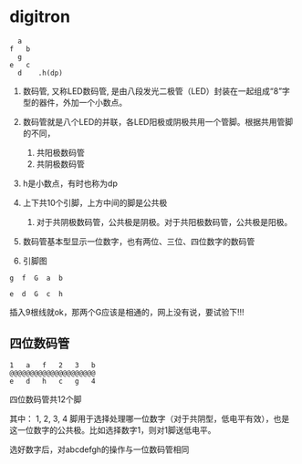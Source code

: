 # digitron

```
  a  
f   b
  g
e   c
  d    .h(dp)
```

1. 数码管, 又称LED数码管, 是由八段发光二极管（LED）封装在一起组成“8”字型的器件，外加一个小数点。
1. 数码管就是八个LED的并联，各LED阳极或阴极共用一个管脚。根据共用管脚的不同，
    1. 共阳极数码管
    1. 共阴极数码管
1. h是小数点，有时也称为dp
1. 上下共10个引脚，上方中间的脚是公共极
    1. 对于共阴极数码管，公共极是阴极。对于共阳极数码管，公共极是阳极。
1. 数码管基本型显示一位数字，也有两位、三位、四位数字的数码管

1. 引脚图

```
g  f  G  a  b

e  d  G  c  h
```

插入9根线就ok，那两个G应该是相通的，网上没有说，要试验下!!!

## 四位数码管

```
1   a   f   2   3   b
@@@@@@@@@@@@@@@@@@@@@
e   d   h   c   g   4
```

四位数码管共12个脚

其中：  1, 2, 3, 4 脚用于选择处理哪一位数字（对于共阴型，低电平有效），也是这一位数字的公共极。比如选择数字1，则对1脚送低电平。

选好数字后，对abcdefgh的操作与一位数码管相同

